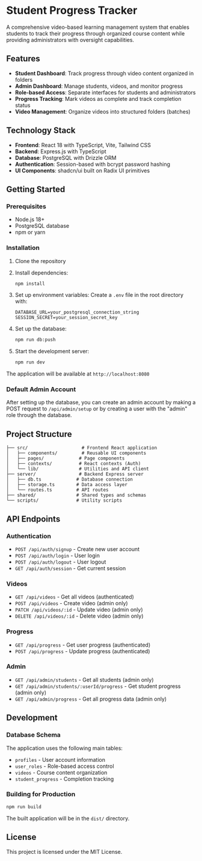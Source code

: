 # Student Progress Tracker

A comprehensive video-based learning management system that enables students to track their progress through organized course content while providing administrators with oversight capabilities.

## Features

- **Student Dashboard**: Track progress through video content organized in folders
- **Admin Dashboard**: Manage students, videos, and monitor progress
- **Role-based Access**: Separate interfaces for students and administrators
- **Progress Tracking**: Mark videos as complete and track completion status
- **Video Management**: Organize videos into structured folders (batches)

## Technology Stack

- **Frontend**: React 18 with TypeScript, Vite, Tailwind CSS
- **Backend**: Express.js with TypeScript
- **Database**: PostgreSQL with Drizzle ORM
- **Authentication**: Session-based with bcrypt password hashing
- **UI Components**: shadcn/ui built on Radix UI primitives

## Getting Started

### Prerequisites

- Node.js 18+ 
- PostgreSQL database
- npm or yarn

### Installation

1. Clone the repository
2. Install dependencies:
   ```bash
   npm install
   ```

3. Set up environment variables:
   Create a `.env` file in the root directory with:
   ```
   DATABASE_URL=your_postgresql_connection_string
   SESSION_SECRET=your_session_secret_key
   ```

4. Set up the database:
   ```bash
   npm run db:push
   ```

5. Start the development server:
   ```bash
   npm run dev
   ```

The application will be available at `http://localhost:8080`

### Default Admin Account

After setting up the database, you can create an admin account by making a POST request to `/api/admin/setup` or by creating a user with the "admin" role through the database.

## Project Structure

```
├── src/                    # Frontend React application
│   ├── components/         # Reusable UI components
│   ├── pages/             # Page components
│   ├── contexts/          # React contexts (Auth)
│   └── lib/               # Utilities and API client
├── server/                # Backend Express server
│   ├── db.ts             # Database connection
│   ├── storage.ts        # Data access layer
│   └── routes.ts         # API routes
├── shared/               # Shared types and schemas
└── scripts/              # Utility scripts
```

## API Endpoints

### Authentication
- `POST /api/auth/signup` - Create new user account
- `POST /api/auth/login` - User login
- `POST /api/auth/logout` - User logout
- `GET /api/auth/session` - Get current session

### Videos
- `GET /api/videos` - Get all videos (authenticated)
- `POST /api/videos` - Create video (admin only)
- `PATCH /api/videos/:id` - Update video (admin only)
- `DELETE /api/videos/:id` - Delete video (admin only)

### Progress
- `GET /api/progress` - Get user progress (authenticated)
- `POST /api/progress` - Update progress (authenticated)

### Admin
- `GET /api/admin/students` - Get all students (admin only)
- `GET /api/admin/students/:userId/progress` - Get student progress (admin only)
- `GET /api/admin/progress` - Get all progress data (admin only)

## Development

### Database Schema

The application uses the following main tables:
- `profiles` - User account information
- `user_roles` - Role-based access control
- `videos` - Course content organization
- `student_progress` - Completion tracking

### Building for Production

```bash
npm run build
```

The built application will be in the `dist/` directory.

## License

This project is licensed under the MIT License.